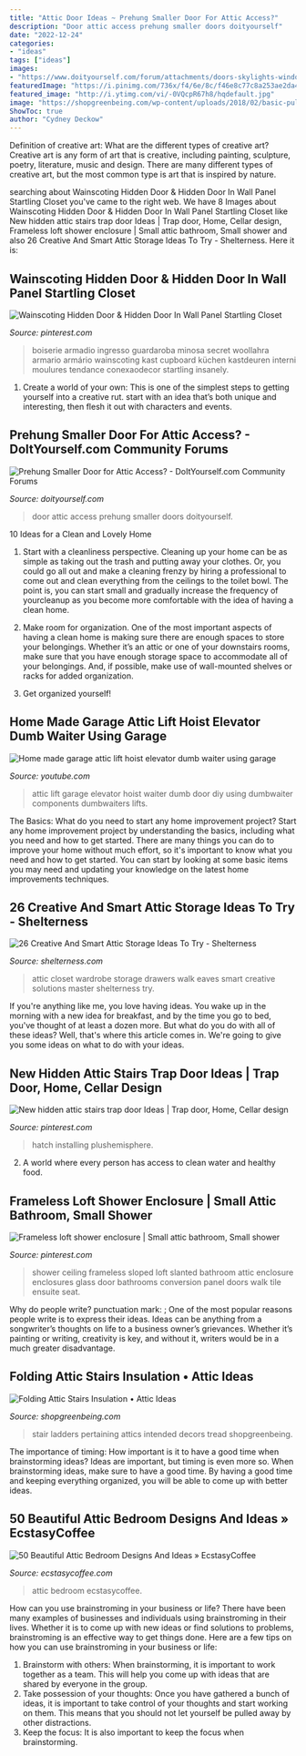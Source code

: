 ```yaml
---
title: "Attic Door Ideas ~ Prehung Smaller Door For Attic Access?"
description: "Door attic access prehung smaller doors doityourself"
date: "2022-12-24"
categories:
- "ideas"
tags: ["ideas"]
images:
- "https://www.doityourself.com/forum/attachments/doors-skylights-windows/59807d1449675748-prehung-smaller-door-attic-access-img_1918.jpg"
featuredImage: "https://i.pinimg.com/736x/f4/6e/8c/f46e8c77c8a253ae2da4f583a4a85a02.jpg"
featured_image: "http://i.ytimg.com/vi/-0VQcpR67h8/hqdefault.jpg"
image: "https://shopgreenbeing.com/wp-content/uploads/2018/02/basic-pull-down-attic-stairs-tips-latest-door-stair-design-intended-for-measurements-800-x-1066.jpg"
ShowToc: true
author: "Cydney Deckow"
---
```



Definition of creative art: What are the different types of creative art?
Creative art is any form of art that is creative, including painting, sculpture, poetry, literature, music and design. There are many different types of creative art, but the most common type is art that is inspired by nature.

	

		
searching about Wainscoting Hidden Door &amp; Hidden Door In Wall Panel Startling Closet you've came to the right web. We have 8 Images about Wainscoting Hidden Door &amp; Hidden Door In Wall Panel Startling Closet like New hidden attic stairs trap door Ideas | Trap door, Home, Cellar design, Frameless loft shower enclosure | Small attic bathroom, Small shower and also 26 Creative And Smart Attic Storage Ideas To Try - Shelterness. Here it is:
		
    
## Wainscoting Hidden Door &amp; Hidden Door In Wall Panel Startling Closet

<img loading=lazy src="https://i.pinimg.com/736x/f4/6e/8c/f46e8c77c8a253ae2da4f583a4a85a02.jpg" onerror="this.onerror=null;this.src='https://tse3.mm.bing.net/th?id=OIP.Gp8ScJZCvSBkS87OLlNU1QAAAA&amp;pid=15.1';" alt="Wainscoting Hidden Door &amp; Hidden Door In Wall Panel Startling Closet">

_Source: pinterest.com_

>boiserie armadio ingresso guardaroba minosa secret woollahra armario armário wainscoting kast cupboard küchen kastdeuren interni moulures tendance conexaodecor startling insanely. 

	

1. Create a world of your own: This is one of the simplest steps to getting yourself into a creative rut. start with an idea that’s both unique and interesting, then flesh it out with characters and events.

    
## Prehung Smaller Door For Attic Access? - DoItYourself.com Community Forums

<img loading=lazy src="https://www.doityourself.com/forum/attachments/doors-skylights-windows/59807d1449675748-prehung-smaller-door-attic-access-img_1918.jpg" onerror="this.onerror=null;this.src='https://tse1.mm.bing.net/th?id=OIP.__SEStuqdCIfDzPcal1zTwHaJ4&amp;pid=15.1';" alt="Prehung Smaller Door for Attic Access? - DoItYourself.com Community Forums">

_Source: doityourself.com_

>door attic access prehung smaller doors doityourself. 

	

10 Ideas for a Clean and Lovely Home
1. Start with a cleanliness perspective. Cleaning up your home can be as simple as taking out the trash and putting away your clothes. Or, you could go all out and make a cleaning frenzy by hiring a professional to come out and clean everything from the ceilings to the toilet bowl. The point is, you can start small and gradually increase the frequency of yourcleanup as you become more comfortable with the idea of having a clean home.
2. Make room for organization. One of the most important aspects of having a clean home is making sure there are enough spaces to store your belongings. Whether it’s an attic or one of your downstairs rooms, make sure that you have enough storage space to accommodate all of your belongings. And, if possible, make use of wall-mounted shelves or racks for added organization.

3. Get organized yourself!

    
## Home Made Garage Attic Lift Hoist Elevator Dumb Waiter Using Garage

<img loading=lazy src="http://i.ytimg.com/vi/-0VQcpR67h8/hqdefault.jpg" onerror="this.onerror=null;this.src='https://tse1.mm.bing.net/th?id=OIP.eEn-FRAAdAb6uZFeeiW6gAHaFj&amp;pid=15.1';" alt="Home made garage attic lift hoist elevator dumb waiter using garage">

_Source: youtube.com_

>attic lift garage elevator hoist waiter dumb door diy using dumbwaiter components dumbwaiters lifts. 

	

The Basics: What do you need to start any home improvement project?
Start any home improvement project by understanding the basics, including what you need and how to get started. There are many things you can do to improve your home without much effort, so it's important to know what you need and how to get started. You can start by looking at some basic items you may need and updating your knowledge on the latest home improvements techniques.

    
## 26 Creative And Smart Attic Storage Ideas To Try - Shelterness

<img loading=lazy src="http://i.shelterness.com/2016/06/02-attic-closet-with-drawers-and-a-wardrobe.jpg" onerror="this.onerror=null;this.src='https://tse1.mm.bing.net/th?id=OIP.aIKM8ceexa8qyO7no4UZhAHaLI&amp;pid=15.1';" alt="26 Creative And Smart Attic Storage Ideas To Try - Shelterness">

_Source: shelterness.com_

>attic closet wardrobe storage drawers walk eaves smart creative solutions master shelterness try. 

	

If you're anything like me, you love having ideas. You wake up in the morning with a new idea for breakfast, and by the time you go to bed, you've thought of at least a dozen more. But what do you do with all of these ideas? Well, that's where this article comes in. We're going to give you some ideas on what to do with your ideas.

    
## New Hidden Attic Stairs Trap Door Ideas | Trap Door, Home, Cellar Design

<img loading=lazy src="https://i.pinimg.com/736x/6f/1a/bf/6f1abfe214427cf2437cadb8fcdbc655.jpg" onerror="this.onerror=null;this.src='https://tse4.mm.bing.net/th?id=OIP.Ry4P4NRODREKRGUH6JHKqAAAAA&amp;pid=15.1';" alt="New hidden attic stairs trap door Ideas | Trap door, Home, Cellar design">

_Source: pinterest.com_

>hatch installing plushemisphere. 

	

2. A world where every person has access to clean water and healthy food. 

    
## Frameless Loft Shower Enclosure | Small Attic Bathroom, Small Shower

<img loading=lazy src="https://i.pinimg.com/736x/e6/3d/3c/e63d3c30fbadba81bdd5ae3853eeebea.jpg" onerror="this.onerror=null;this.src='https://tse3.mm.bing.net/th?id=OIP.E64x2hO5qyk-ah21BZtSVwHaJ3&amp;pid=15.1';" alt="Frameless loft shower enclosure | Small attic bathroom, Small shower">

_Source: pinterest.com_

>shower ceiling frameless sloped loft slanted bathroom attic enclosure enclosures glass door bathrooms conversion panel doors walk tile ensuite seat. 

	

Why do people write?
punctuation mark: ;
One of the most popular reasons people write is to express their ideas. Ideas can be anything from a songwriter’s thoughts on life to a business owner’s grievances. Whether it’s painting or writing, creativity is key, and without it, writers would be in a much greater disadvantage.

    
## Folding Attic Stairs Insulation • Attic Ideas

<img loading=lazy src="https://shopgreenbeing.com/wp-content/uploads/2018/02/basic-pull-down-attic-stairs-tips-latest-door-stair-design-intended-for-measurements-800-x-1066.jpg" onerror="this.onerror=null;this.src='https://tse3.mm.bing.net/th?id=OIP.IvftLvSF12lVXL_yYYf93wHaJ3&amp;pid=15.1';" alt="Folding Attic Stairs Insulation • Attic Ideas">

_Source: shopgreenbeing.com_

>stair ladders pertaining attics intended decors tread shopgreenbeing. 

	

The importance of timing: How important is it to have a good time when brainstorming ideas?
Ideas are important, but timing is even more so. When brainstorming ideas, make sure to have a good time. By having a good time and keeping everything organized, you will be able to come up with better ideas.

    
## 50 Beautiful Attic Bedroom Designs And Ideas » EcstasyCoffee

<img loading=lazy src="https://i1.wp.com/www.ecstasycoffee.com/wp-content/uploads/2016/10/natural-attic-bedrrom.jpg" onerror="this.onerror=null;this.src='https://tse3.mm.bing.net/th?id=OIP.FgePQ5_L25B4LO8o7xzkdQAAAA&amp;pid=15.1';" alt="50 Beautiful Attic Bedroom Designs And Ideas » EcstasyCoffee">

_Source: ecstasycoffee.com_

>attic bedroom ecstasycoffee. 

	

How can you use brainstroming in your business or life?
There have been many examples of businesses and individuals using brainstroming in their lives. Whether it is to come up with new ideas or find solutions to problems, brainstroming is an effective way to get things done. Here are a few tips on how you can use brainstroming in your business or life: 
1. Brainstorm with others: When brainstorming, it is important to work together as a team. This will help you come up with ideas that are shared by everyone in the group. 
2. Take possession of your thoughts: Once you have gathered a bunch of ideas, it is important to take control of your thoughts and start working on them. This means that you should not let yourself be pulled away by other distractions. 
3. Keep the focus: It is also important to keep the focus when brainstorming.

